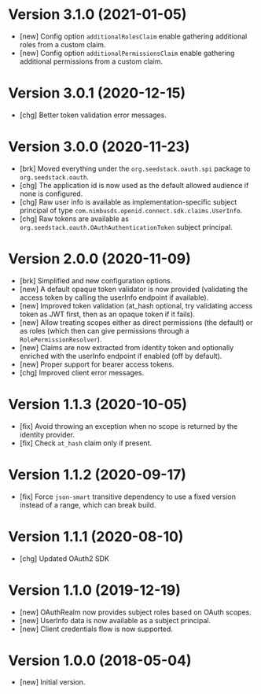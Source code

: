 # Version 3.1.0 (2021-01-05)

* [new] Config option `additionalRolesClaim` enable gathering additional roles from a custom claim.
* [new] Config option `additionalPermissionsClaim` enable gathering additional permissions from a custom claim.


# Version 3.0.1 (2020-12-15)

* [chg] Better token validation error messages.

# Version 3.0.0 (2020-11-23)

* [brk] Moved everything under the `org.seedstack.oauth.spi` package to `org.seedstack.oauth`.
* [chg] The application id is now used as the default allowed audience if none is configured.
* [chg] Raw user info is available as implementation-specific subject principal of type `com.nimbusds.openid.connect.sdk.claims.UserInfo`.
* [chg] Raw tokens are available as `org.seedstack.oauth.OAuthAuthenticationToken` subject principal.

# Version 2.0.0 (2020-11-09)

* [brk] Simplified and new configuration options.
* [new] A default opaque token validator is now provided (validating the access token by calling the userInfo endpoint if available). 
* [new] Improved token validation (at_hash optional, try validating access token as JWT first, then as an opaque token if it fails).
* [new] Allow treating scopes either as direct permissions (the default) or as roles (which then can give permissions through a `RolePermissionResolver`).
* [new] Claims are now extracted from identity token and optionally enriched with the userInfo endpoint if enabled (off by default).
* [new] Proper support for bearer access tokens.
* [chg] Improved client error messages.

# Version 1.1.3 (2020-10-05)

* [fix] Avoid throwing an exception when no scope is returned by the identity provider.
* [fix] Check `at_hash` claim only if present.

# Version 1.1.2 (2020-09-17)

* [fix] Force `json-smart` transitive dependency to use a fixed version instead of a range, which can break build.

# Version 1.1.1 (2020-08-10)

* [chg] Updated OAuth2 SDK

# Version 1.1.0 (2019-12-19)

* [new] OAuthRealm now provides subject roles based on OAuth scopes.
* [new] UserInfo data is now available as a subject principal.
* [new] Client credentials flow is now supported.

# Version 1.0.0 (2018-05-04)

* [new] Initial version.
